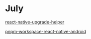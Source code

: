 # July

[react-native-upgrade-helper](https://react-native-community.github.io/upgrade-helper/?from=0.72.4&to=0.76.9)

[pnpm-workspace-react-native-android](https://github.com/pnpm/pnpm/issues/4263)
